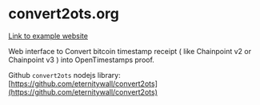# convert2ots.org
[Link to example website](https://lvaccaro.github.io/convert2ots.org/)

Web interface to Convert bitcoin timestamp receipt ( like Chainpoint v2 or Chainpoint v3 ) into OpenTimestamps proof.

Github `convert2ots` nodejs library: [https://github.com/eternitywall/convert2ots](https://github.com/eternitywall/convert2ots)
